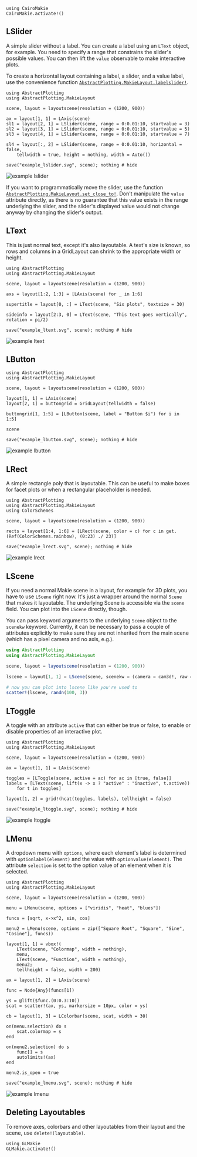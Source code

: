 ```@eval
using CairoMakie
CairoMakie.activate!()
```

## LSlider

A simple slider without a label. You can create a label using an `LText` object,
for example. You need to specify a range that constrains the slider's possible values.
You can then lift the `value` observable to make interactive plots.

To create a horizontal layout containing a label, a slider, and a value label, use the convenience function [`AbstractPlotting.MakieLayout.labelslider!`](@ref).

```@example
using AbstractPlotting
using AbstractPlotting.MakieLayout

scene, layout = layoutscene(resolution = (1200, 900))

ax = layout[1, 1] = LAxis(scene)
sl1 = layout[2, 1] = LSlider(scene, range = 0:0.01:10, startvalue = 3)
sl2 = layout[3, 1] = LSlider(scene, range = 0:0.01:10, startvalue = 5)
sl3 = layout[4, 1] = LSlider(scene, range = 0:0.01:10, startvalue = 7)

sl4 = layout[:, 2] = LSlider(scene, range = 0:0.01:10, horizontal = false,
    tellwidth = true, height = nothing, width = Auto())

save("example_lslider.svg", scene); nothing # hide
```

![example lslider](example_lslider.svg)

If you want to programmatically move the slider, use the function [`AbstractPlotting.MakieLayout.set_close_to!`](@ref).
Don't manipulate the `value` attribute directly, as there is no guarantee that
this value exists in the range underlying the slider, and the slider's displayed value would
not change anyway by changing the slider's output.

## LText

This is just normal text, except it's also layoutable. A text's size is known,
so rows and columns in a GridLayout can shrink to the appropriate width or height.

```@example
using AbstractPlotting
using AbstractPlotting.MakieLayout

scene, layout = layoutscene(resolution = (1200, 900))

axs = layout[1:2, 1:3] = [LAxis(scene) for _ in 1:6]

supertitle = layout[0, :] = LText(scene, "Six plots", textsize = 30)

sideinfo = layout[2:3, 0] = LText(scene, "This text goes vertically", rotation = pi/2)

save("example_ltext.svg", scene); nothing # hide
```

![example ltext](example_ltext.svg)

## LButton

```@example
using AbstractPlotting
using AbstractPlotting.MakieLayout

scene, layout = layoutscene(resolution = (1200, 900))

layout[1, 1] = LAxis(scene)
layout[2, 1] = buttongrid = GridLayout(tellwidth = false)

buttongrid[1, 1:5] = [LButton(scene, label = "Button $i") for i in 1:5]

scene

save("example_lbutton.svg", scene); nothing # hide
```

![example lbutton](example_lbutton.svg)


## LRect

A simple rectangle poly that is layoutable. This can be useful to make boxes for
facet plots or when a rectangular placeholder is needed.

```@example
using AbstractPlotting
using AbstractPlotting.MakieLayout
using ColorSchemes

scene, layout = layoutscene(resolution = (1200, 900))

rects = layout[1:4, 1:6] = [LRect(scene, color = c) for c in get.(Ref(ColorSchemes.rainbow), (0:23) ./ 23)]

save("example_lrect.svg", scene); nothing # hide
```

![example lrect](example_lrect.svg)

## LScene

If you need a normal Makie scene in a layout, for example for 3D plots, you have
to use `LScene` right now. It's just a wrapper around the normal `Scene` that
makes it layoutable. The underlying Scene is accessible via the `scene` field.
You can plot into the `LScene` directly, though.

You can pass keyword arguments to the underlying `Scene` object to the `scenekw` keyword.
Currently, it can be necessary to pass a couple of attributes explicitly to make sure they
are not inherited from the main scene (which has a pixel camera and no axis, e.g.).

```julia
using AbstractPlotting
using AbstractPlotting.MakieLayout

scene, layout = layoutscene(resolution = (1200, 900))

lscene = layout[1, 1] = LScene(scene, scenekw = (camera = cam3d!, raw = false))

# now you can plot into lscene like you're used to
scatter!(lscene, randn(100, 3))
```


## LToggle

A toggle with an attribute `active` that can either be true or false, to enable
or disable properties of an interactive plot.

```@example
using AbstractPlotting
using AbstractPlotting.MakieLayout

scene, layout = layoutscene(resolution = (1200, 900))

ax = layout[1, 1] = LAxis(scene)

toggles = [LToggle(scene, active = ac) for ac in [true, false]]
labels = [LText(scene, lift(x -> x ? "active" : "inactive", t.active))
    for t in toggles]

layout[1, 2] = grid!(hcat(toggles, labels), tellheight = false)

save("example_ltoggle.svg", scene); nothing # hide
```

![example ltoggle](example_ltoggle.svg)


## LMenu

A dropdown menu with `options`, where each element's label is determined with `optionlabel(element)`
and the value with `optionvalue(element)`. The attribute `selection` is set
to the option value of an element when it is selected.

```@example
using AbstractPlotting
using AbstractPlotting.MakieLayout

scene, layout = layoutscene(resolution = (1200, 900))

menu = LMenu(scene, options = ["viridis", "heat", "blues"])

funcs = [sqrt, x->x^2, sin, cos]

menu2 = LMenu(scene, options = zip(["Square Root", "Square", "Sine", "Cosine"], funcs))

layout[1, 1] = vbox!(
    LText(scene, "Colormap", width = nothing),
    menu,
    LText(scene, "Function", width = nothing),
    menu2;
    tellheight = false, width = 200)

ax = layout[1, 2] = LAxis(scene)

func = Node{Any}(funcs[1])

ys = @lift($func.(0:0.3:10))
scat = scatter!(ax, ys, markersize = 10px, color = ys)

cb = layout[1, 3] = LColorbar(scene, scat, width = 30)

on(menu.selection) do s
    scat.colormap = s
end

on(menu2.selection) do s
    func[] = s
    autolimits!(ax)
end

menu2.is_open = true

save("example_lmenu.svg", scene); nothing # hide
```

![example lmenu](example_lmenu.svg)


## Deleting Layoutables

To remove axes, colorbars and other layoutables from their layout and the scene,
use `delete!(layoutable)`.

```@eval
using GLMakie
GLMakie.activate!()
```